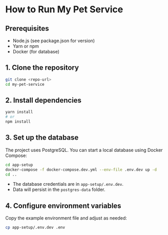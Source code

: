 # How to Run My Pet Service

## Prerequisites

- Node.js (see package.json for version)
- Yarn or npm
- Docker (for database)

## 1. Clone the repository

```sh
git clone <repo-url>
cd my-pet-service
```

## 2. Install dependencies

```sh
yarn install
# or
npm install
```

## 3. Set up the database

The project uses PostgreSQL. You can start a local database using Docker Compose:

```sh
cd app-setup
docker-compose -f docker-compose.dev.yml --env-file .env.dev up -d
cd ..
```

- The database credentials are in `app-setup/.env.dev`.
- Data will persist in the `postgres-data` folder.

## 4. Configure environment variables

Copy the example environment file and adjust as needed:

```sh
cp app-setup/.env.dev .env
```
